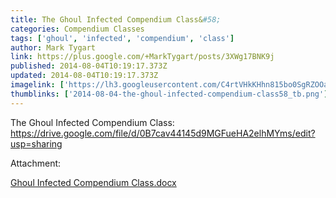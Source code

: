 ```yaml
---
title: The Ghoul Infected Compendium Class&#58;
categories: Compendium Classes
tags: ['ghoul', 'infected', 'compendium', 'class']
author: Mark Tygart
link: https://plus.google.com/+MarkTygart/posts/3XWg17BNK9j
published: 2014-08-04T10:19:17.373Z
updated: 2014-08-04T10:19:17.373Z
imagelink: ['https://lh3.googleusercontent.com/C4rtVHkKHhn815bo0SgRZOOaKycYkd0AVZ288Qb9T-gJ4VfdRYe7KG3CrYgmUr6f7qy4qdi-Wlukrs9cXhrgZDCCY8cP0wwJNbHPG2mwZ7zGZQqjgP_YL_iJyGQe2JDm-KSZx5BS=s1600']
thumblinks: ['2014-08-04-the-ghoul-infected-compendium-class58_tb.png']
---
```


The Ghoul Infected Compendium Class:<br /><a href="https://drive.google.com/file/d/0B7cav44145d9MGFueHA2elhMYms/edit?usp=sharing" class="ot-anchor">https://drive.google.com/file/d/0B7cav44145d9MGFueHA2elhMYms/edit?usp=sharing</a>


Attachment:

<a href='https://drive.google.com/file/d/0B7cav44145d9MGFueHA2elhMYms/edit?usp=sharing'>Ghoul Infected Compendium Class.docx</a>

